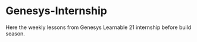 # Genesys-Internship

Here the weekly lessons from Genesys Learnable 21 internship 
before build season.
